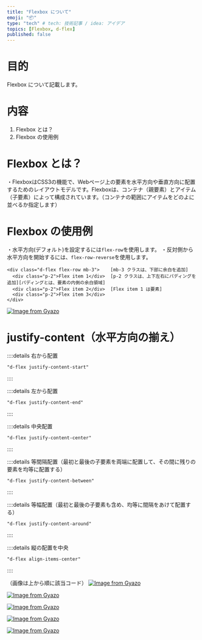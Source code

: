 ```yaml
---
title: "Flexbox について"
emoji: "📦"
type: "tech" # tech: 技術記事 / idea: アイデア
topics: [Flexbox, d-flex]
published: false
---
```

# 目的
Flexbox について記載します。
# 内容
1. Flexbox とは？
2. Flexbox の使用例

# Flexbox とは？
・FlexboxはCSS3の機能で、Webページ上の要素を水平方向や垂直方向に配置するためのレイアウトモデルです。Flexboxは、コンテナ（親要素）とアイテム（子要素）によって構成されています。（コンテナの範囲にアイテムをどのよに並べるか指定します）

# Flexbox の使用例
・水平方向(デフォルト)を設定するには```flex-row```を使用します。
・反対側から水平方向を開始するには、```flex-row-reverse```を使用します。
```
<div class="d-flex flex-row mb-3">    [mb-3 クラスは、下部に余白を追加]
  <div class="p-2">Flex item 1</div>  [p-2 クラスは、上下左右にパディングを追加][パディングとは、要素の内側の余白領域]
  <div class="p-2">Flex item 2</div>  [Flex item 1 は要素]
  <div class="p-2">Flex item 3</div>
</div>
```
[![Image from Gyazo](https://i.gyazo.com/38a8e44c40f234d29403c42176702c67.png)](https://gyazo.com/38a8e44c40f234d29403c42176702c67)


# justify-content（水平方向の揃え）

::::details 右から配置
```
"d-flex justify-content-start"
```
::::

::::details 左から配置
```
"d-flex justify-content-end"
```
::::

::::details 中央配置
```
"d-flex justify-content-center"
```
::::

::::details 等間隔配置（最初と最後の子要素を両端に配置して、その間に残りの要素を均等に配置する）
```
"d-flex justify-content-between"
```
::::

::::details 等幅配置（最初と最後の子要素も含め、均等に間隔をあけて配置する）
```
"d-flex justify-content-around"
```
::::

::::details 縦の配置を中央
```
"d-flex align-items-center"
```
::::

（画像は上から順に該当コード）
[![Image from Gyazo](https://i.gyazo.com/2218444efd1c5971b79261b29f83fdf0.png)](https://gyazo.com/2218444efd1c5971b79261b29f83fdf0)






[![Image from Gyazo](https://i.gyazo.com/3c95a134c1c26e670849dc7c498ee4e7.png)](https://gyazo.com/3c95a134c1c26e670849dc7c498ee4e7)

[![Image from Gyazo](https://i.gyazo.com/46aedd212e9708f294ae11b2cac78d3c.png)](https://gyazo.com/46aedd212e9708f294ae11b2cac78d3c)

[![Image from Gyazo](https://i.gyazo.com/7364e5cda0a58420b2b7fa1beaf0eb21.png)](https://gyazo.com/7364e5cda0a58420b2b7fa1beaf0eb21)

[![Image from Gyazo](https://i.gyazo.com/957e3adb56825dc1ea1e8547298871ad.png)](https://gyazo.com/957e3adb56825dc1ea1e8547298871ad)